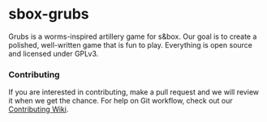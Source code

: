 # sbox-grubs
Grubs is a worms-inspired artillery game for s&box.
Our goal is to create a polished, well-written game
that is fun to play. Everything is open source and licensed
under GPLv3.

### Contributing
If you are interested in contributing, make a pull request
and we will review it when we get the chance. For help on
Git workflow, check out our [Contributing Wiki](https://github.com/apetavern/sbox-grubs/wiki/Contributing).
